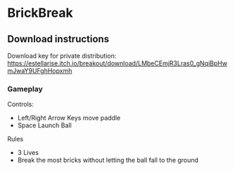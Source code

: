 # BrickBreak

## Download instructions
Download key for private distribution: 
https://estellarise.itch.io/breakout/download/LMbeCEmjR3Lras0_gNqiBpHwmJwaY9UFghHopxmh

### Gameplay
Controls: 
- Left/Right Arrow Keys move paddle
- Space Launch Ball

Rules
- 3 Lives
- Break the most bricks without letting the ball fall to the ground
